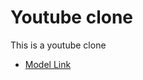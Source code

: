 # Youtube clone

This is a youtube clone

- [Model Link](https://app.eraser.io/workspace/PPyNjTJxIaBBEM5Jqmgv)
